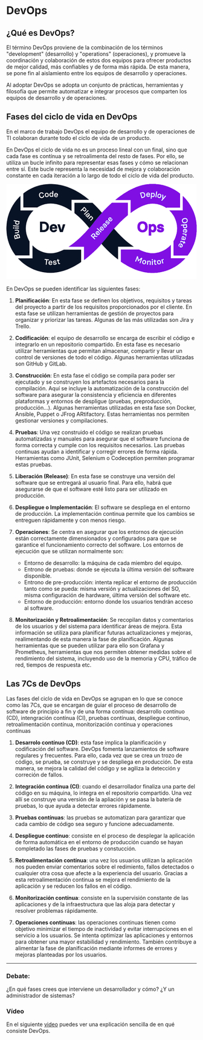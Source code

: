# DevOps

## ¿Qué es DevOps?

El término DevOps proviene de la combinación de los términos "development" (desarrollo) y "operations" (operaciones), y promueve la coordinación y colaboración de estos dos equipos para ofrecer productos de mejor calidad, más confiables y de forma más rápida. De esta manera, se pone fin al aislamiento entre los equipos de desarrollo y operaciones.

Al adoptar DevOps se adopta un conjunto de prácticas, herramientas y filosofía que permite automatizar e integrar procesos que comparten los equipos de desarrollo y de operaciones.


## Fases del ciclo de vida en DevOps

En el marco de trabajo DevOps el equipo de desarrollo y de operaciones de TI colaboran durante todo el ciclo de vida de un producto. 

En DevOps el ciclo de vida no es un proceso lineal con un final, sino que cada fase es contínua y se retroalimenta del resto de fases. Por ello, se utiliza un bucle infinito para representar esas fases y cómo se relacionan entre sí. Este bucle representa la necesidad de mejora y colaboración constante en cada iteración a lo largo de todo el ciclo de vida del producto.
 
<p align="center">
  <img src="img/devopsJ.png">
</p>

En DevOps se pueden identificar las siguientes fases:

1. **Planificación**: En esta fase se definen los objetivos, requisitos y tareas del proyecto a partir de los requisitos proporcionados por el cliente. En esta fase se utilizan herramientas de gestión de proyectos para organizar y priorizar las tareas. Algunas de las más utilizadas son Jira y Trello.

2. **Codificación**: el equipo de desarrollo se encarga de escribir el código e integrarlo en un repositorio compartido. En esta fase es necesario utilizar herramientas que permitan almacenar, compartir y llevar un control de versiones de todo el código. Algunas herramientas utilizadas son GitHub y GitLab.
   
3. **Construcción**: En esta fase el código se compila para poder ser ejecutado y se construyen los artefactos necesarios para la compilación. Aquí se incluye la automatización de la construcción del software para asegurar la consistencia y eficiencia en diferentes plataformas y entornos de despligue (pruebas, preproducción, producción...). Algunas herramientas utilizadas en esta fase son Docker, Ansible, Puppet o JFrog ARtifactory. Estas herramientas nos permiten gestionar versiones y compilaciones. 

4. **Pruebas**: Una vez construido el código se realizan pruebas automatizadas y manuales para asegurar que el software funciona de forma correcta y cumple con los requisitos necesarios. Las pruebas continuas ayudan a identificar y corregir errores de forma rápida. Herramientas como JUnit, Selenium o Codeception permiten programar estas pruebas.

5. **Liberación (Release)**: En esta fase se construye una versión del software que se entregará al usuario final. Para ello, habrá que asegurarse de que el software esté listo para ser utilizado en producción.

6. **Despliegue o Implementación**: El software se despliega en el entorno de producción. La implementación continua permite que los cambios se entreguen rápidamente y con menos riesgo.

7. **Operaciones**: Se centra en asegurar que los entornos de ejecución están correctamente dimensionados y configurados para que se garantice el funcionamiento correcto del software. Los entornos de ejecución que se utilizan normalmente son:
   - Entorno de desarrollo: la máquina de cada miembro del equipo.
   - Entrono de pruebas: donde se ejecuta la última versión del software disponible.
   - Entrono de pre-producción: intenta replicar el entorno de producción tanto como se pueda: misma versión y actualizaciones del SO, misma configuración de hardware, última versión del software etc.
   - Entorno de producción: entorno donde los usuarios tendrán acceso al software.
   
8. **Monitorización y Retroalimentación**: Se recopilan datos y comentarios de los usuarios y del sistema para identificar áreas de mejora. Esta información se utiliza para planificar futuras actualizaciones y mejoras, realimentando de esta manera la fase de planificación. Algunas herramientas que se pueden utilizar para ello son Grafana y Prometheus, herramientas que nos permiten obtener medidas sobre el rendimiento del sistema, incluyendo uso de la memoria y CPU, tráfico de red, tiempos de respuesta etc. 

## Las 7Cs de DevOps
Las fases del ciclo de vida en DevOps se agrupan en lo que se conoce como las 7Cs, que se encargan de guiar el proceso de desarrollo de software de principio a fin y de una forma contínua: desarrollo contínuo (CD), intengración contínua (CI), pruebas contínuas, despliegue contínuo, retroalimentación contínua, monitorización contínua y operaciones contínuas

1. **Desarrolo contínuo (CD)**: esta fase implica la planificación y codificación del software. DevOps fomenta lanzamientos de software regulares y frecuentes. Para ello, cada vez que se crea un trozo de código, se prueba, se construye y se despliega en producción. De esta manera, se mejora la calidad del código y se agiliza la detección y correción de fallos.
   
2. **Integración contínua (CI)**: cuando el desarrollador finaliza una parte del código en su máquina, lo integra en el repositorio compartido. Una vez allí se construye una versión de la apliación y se pasa la batería de pruebas, lo que ayuda a detectar errores rápidamente.
   
3. **Pruebas contínuas**: las pruebas se automatizan para garantizar que cada cambio de código sea seguro y funcione adecuadamente.

4. **Despliegue contínuo**: consiste en el proceso de desplegar la aplicación de forma automática en el entorno de producción cuando se hayan completado las fases de pruebas y constucción.
   
5. **Retroalimentación contínua**: una vez los usuarios utilizan la aplicación nos pueden enviar comentarios sobre el redimiento, fallos detectados o cualquier otra cosa que afecte a la experiencia del usuario. Gracias a esta retroalimentación continua se mejora el rendimiento de la aplicación y se reducen los fallos en el código.
    
6. **Monitorización contínua**: consiste en la supervisión constante de las aplicaciones y de la infraestructura que las aloja para detectar y resolver problemas rápidamente.
   
7. **Operaciones contínuas**: las operaciones continuas tienen como objetivo minimizar el tiempo de inactividad y evitar interrupciones en el servicio a los usuarios. Se intenta optimizar las aplicaciones y entornos para obtener una mayor estabilidad y rendimiento. También contribuye a alimentar la fase de planificación mediante informes de errores y mejoras planteadas por los usuarios.


---

### Debate:

¿En qué fases crees que interviene un desarrollador y cómo?
¿Y un administrador de sistemas?


### Vídeo
En el siguiente <a href="https://www.youtube.com/watch?v=_I94-tJlovg">video</a> puedes ver una explicación sencilla de en qué consiste DevOps. 


